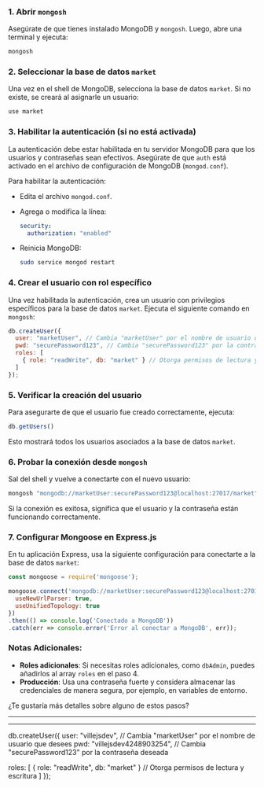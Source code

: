
### 1. **Abrir `mongosh`**
   Asegúrate de que tienes instalado MongoDB y `mongosh`. Luego, abre una terminal y ejecuta:

   ```bash
   mongosh
   ```

### 2. **Seleccionar la base de datos `market`**
   Una vez en el shell de MongoDB, selecciona la base de datos `market`. Si no existe, se creará al asignarle un usuario:

   ```javascript
   use market
   ```

### 3. **Habilitar la autenticación (si no está activada)**

   La autenticación debe estar habilitada en tu servidor MongoDB para que los usuarios y contraseñas sean efectivos. Asegúrate de que `auth` está activado en el archivo de configuración de MongoDB (`mongod.conf`).

   Para habilitar la autenticación:
   - Edita el archivo `mongod.conf`.
   - Agrega o modifica la línea:

     ```yaml
     security:
       authorization: "enabled"
     ```

   - Reinicia MongoDB:

     ```bash
     sudo service mongod restart
     ```

### 4. **Crear el usuario con rol específico**

   Una vez habilitada la autenticación, crea un usuario con privilegios específicos para la base de datos `market`. Ejecuta el siguiente comando en `mongosh`:

   ```javascript
   db.createUser({
     user: "marketUser", // Cambia "marketUser" por el nombre de usuario que desees
     pwd: "securePassword123", // Cambia "securePassword123" por la contraseña deseada
     roles: [
       { role: "readWrite", db: "market" } // Otorga permisos de lectura y escritura
     ]
   });
   ```

### 5. **Verificar la creación del usuario**

   Para asegurarte de que el usuario fue creado correctamente, ejecuta:

   ```javascript
   db.getUsers()
   ```

   Esto mostrará todos los usuarios asociados a la base de datos `market`.

### 6. **Probar la conexión desde `mongosh`**

   Sal del shell y vuelve a conectarte con el nuevo usuario:

   ```bash
   mongosh "mongodb://marketUser:securePassword123@localhost:27017/market"
   ```

   Si la conexión es exitosa, significa que el usuario y la contraseña están funcionando correctamente.

### 7. **Configurar Mongoose en Express.js**

   En tu aplicación Express, usa la siguiente configuración para conectarte a la base de datos `market`:

   ```javascript
   const mongoose = require('mongoose');

   mongoose.connect('mongodb://marketUser:securePassword123@localhost:27017/market', {
     useNewUrlParser: true,
     useUnifiedTopology: true
   })
   .then(() => console.log('Conectado a MongoDB'))
   .catch(err => console.error('Error al conectar a MongoDB', err));
   ```

### Notas Adicionales:
- **Roles adicionales**: Si necesitas roles adicionales, como `dbAdmin`, puedes añadirlos al array `roles` en el paso 4.
- **Producción**: Usa una contraseña fuerte y considera almacenar las credenciales de manera segura, por ejemplo, en variables de entorno.

¿Te gustaría más detalles sobre alguno de estos pasos?



---
---


db.createUser({
  user: "villejsdev", // Cambia "marketUser" por el nombre de usuario que desees
  pwd: "villejsdev4248903254", // Cambia "securePassword123" por la contraseña deseada

  roles: [
    { role: "readWrite", db: "market" } // Otorga permisos de lectura y escritura
  ]
});
